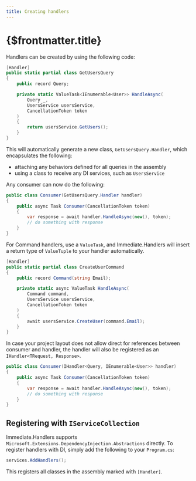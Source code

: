 ```yaml
---
title: Creating handlers
---
```


# {$frontmatter.title}

Handlers can be created by using the following code:

```cs
[Handler]
public static partial class GetUsersQuery
{
    public record Query;

    private static ValueTask<IEnumerable<User>> HandleAsync(
        Query _,
        UsersService usersService,
        CancellationToken token
	)
    {
        return usersService.GetUsers();
    }
}
```

This will automatically generate a new class, `GetUsersQuery.Handler`, which encapsulates the following:

- attaching any behaviors defined for all queries in the assembly
- using a class to receive any DI services, such as `UsersService`

Any consumer can now do the following:

```cs
public class Consumer(GetUsersQuery.Handler handler)
{
	public async Task Consumer(CancellationToken token)
	{
		var response = await handler.HandleAsync(new(), token);
		// do something with response
	}
}
```

For Command handlers, use a `ValueTask`, and Immediate.Handlers will insert a return type
of `ValueTuple` to your handler automatically.

```cs
[Handler]
public static partial class CreateUserCommand
{
    public record Command(string Email);

    private static async ValueTask HandleAsync(
        Command command,
        UsersService usersService,
        CancellationToken token
	)
    {
        await usersService.CreateUser(command.Email);
    }
}
```

In case your project layout does not allow direct for references between consumer and handler, the handler will also be
registered as an `IHandler<TRequest, Response>`.

```cs
public class Consumer(IHandler<Query, IEnumerable<User>> handler)
{
	public async Task Consumer(CancellationToken token)
	{
		var response = await handler.HandleAsync(new(), token);
		// do something with response
	}
}
```

## Registering with `IServiceCollection`

Immediate.Handlers supports `Microsoft.Extensions.DependencyInjection.Abstractions` directly. To register handlers with DI, simply add the following to your `Program.cs`:

```cs
services.AddHandlers();
```

This registers all classes in the assembly marked with `[Handler]`.
